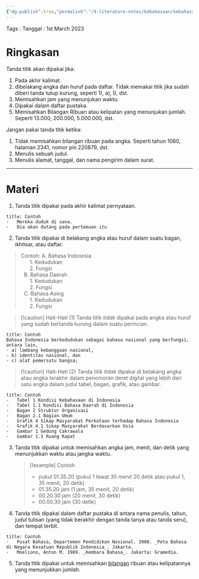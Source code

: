 ```yaml
---
{"dg-publish":true,"permalink":"/4-literature-notes/kebahasaan/kebahasaan-indonesia/1-penulisan-tanda-titik/"}
---
```


Tags :
Tanggal : 1st March 2023
# Ringkasan 
Tanda titik akan dipakai jika:
1. Pada akhir kalimat.
2. dibelakang angka dan huruf pada daftar. Tidak memakai titik jika sudah diberi tanda tutup kurung, seperti 1), a), I), dst.
3. Memisahkan jam yang menunjukan waktu.
4. Dipakai dalam daftar pustaka. 
5. Memisahkan Bilangan Ribuan atau kelipatan yang menunjukan jumlah. Seperti 13.000, 200.000, 5.000.000, dst. 

Jangan pakai tanda titik ketika:
1. Tidak memisahkan bilangan ribuan pada angka. Seperti tahun 1060, halaman 2341, nomor pin 220879, dst.
2. Menulis sebuah judul. 
3. Menulis alamat, tanggal, dan nama pengirim dalam surat.

---
# Materi
1. Tanda titik dipakai pada akhir kalimat pernyataan.
```ad-example
title: Contoh
-   Mereka duduk di sana.
-   Dia akan datang pada pertemuan itu

```

2. Tanda titik dipakai di belakang angka atau huruf dalam suatu bagan, ikhtisar, atau daftar.

> Contoh:
> A. Bahasa Indonesia  
      1. Kedudukan  
      2. Fungsi  
  B. Bahasa Daerah  
      1. Kedudukan  
      2. Fungsi  
  C. Bahasa Asing  
      1. Kedudukan  
      2. Fungsi

> [!caution] Hati-Hati
(1) Tanda titik _tidak_ dipakai pada angka atau huruf yang sudah bertanda kurung dalam suatu perincian.
```ad-example
title: Contoh
Bahasa Indonesia berkedudukan sebagai bahasa nasional yang berfungsi, antara lain,  
- a) lambang kebanggaan nasional,  
- b) identitas nasional, dan  
- c) alat pemersatu bangsa;

```


> [!caution] Hati-Hati
> (2) Tanda titik _tidak_ dipakai di belakang angka atau angka terakhir dalam penomoran deret digital yang lebih dari satu angka dalam judul tabel, bagan, grafik, atau gambar.
```ad-example
title: Contoh
-   Tabel 1 Kondisi Kebahasaan di Indonesia
-   Tabel 1.1 Kondisi Bahasa Daerah di Indonesia
-   Bagan 2 Struktur Organisasi
-   Bagan 2.1 Bagian Umum
-   Grafik 4 Sikap Masyarakat Perkotaan terhadap Bahasa Indonesia
-   Grafik 4.1 Sikap Masyarakat Berdasarkan Usia
-   Gambar 1 Gedung Cakrawala
-   Gambar 1.1 Ruang Rapat

```

3. Tanda titik dipakai untuk memisahkan angka jam, menit, dan detik yang menunjukkan waktu atau jangka waktu.
   >[!example] Contoh
   > -   pukul 01.35.20 (pukul 1 lewat 35 menit 20 detik atau pukul 1, 35 menit, 20 detik)
   > -   01.35.20 jam (1 jam, 35 menit, 20 detik)
   > -   00.20.30 jam (20 menit, 30 detik)
   > -   00.00.30 jam (30 detik)


4. Tanda titik dipakai dalam daftar pustaka di antara nama penulis, tahun, judul tulisan (yang tidak berakhir dengan tanda tanya atau tanda seru), dan tempat terbit.
```ad-example
title: Contoh
-   Pusat Bahasa, Departemen Pendidikan Nasional. 2008. _Peta Bahasa di Negara Kesatuan Republik Indonesia_. Jakarta.
-   Moeliono, Anton M. 1989. _Kembara Bahasa_. Jakarta: Gramedia.

```

5. Tanda titik dipakai untuk memisahkan [bilangan](https://ivanlanin.github.io/puebi/tanda-baca/kata/angka-dan-bilangan) ribuan atau kelipatannya yang menunjukkan jumlah.

